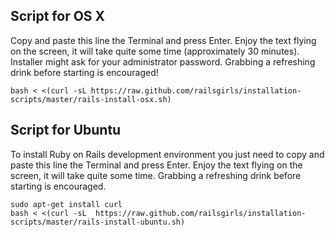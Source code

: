 ## Script for OS X

Copy and paste this line the Terminal and press Enter. Enjoy the text flying on the screen, it will take quite some time (approximately 30 minutes). Installer might ask for your administrator password. Grabbing a refreshing drink before starting is encouraged!

    bash < <(curl -sL https://raw.github.com/railsgirls/installation-scripts/master/rails-install-osx.sh)

## Script for Ubuntu

To install Ruby on Rails development environment you just need to copy and paste this line the Terminal and press Enter. Enjoy the text flying on the screen, it will take quite some time. Grabbing a refreshing drink before starting is encouraged.

    sudo apt-get install curl
    bash < <(curl -sL  https://raw.github.com/railsgirls/installation-scripts/master/rails-install-ubuntu.sh)


